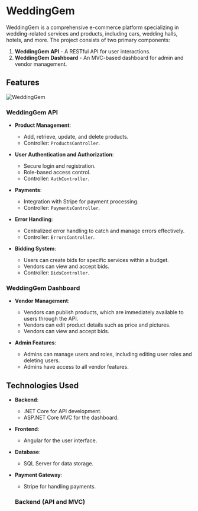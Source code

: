 # WeddingGem

WeddingGem is a comprehensive e-commerce platform specializing in wedding-related services and products, including cars, wedding halls, hotels, and more. The project consists of two primary components:

1. **WeddingGem API** - A RESTful API for user interactions.
2. **WeddingGem Dashboard** - An MVC-based dashboard for admin and vendor management.

## Features
![WeddingGem](https://drive.google.com/uc?export=view&id=1494ftuazOhrTcl4ID09J_ML5lRIS07JB)


### WeddingGem API

- **Product Management**: 
  - Add, retrieve, update, and delete products.
  - Controller: `ProductsController`.

- **User Authentication and Authorization**: 
  - Secure login and registration.
  - Role-based access control.
  - Controller: `AuthController`.

- **Payments**: 
  - Integration with Stripe for payment processing.
  - Controller: `PaymentsController`.

- **Error Handling**: 
  - Centralized error handling to catch and manage errors effectively.
  - Controller: `ErrorsController`.

- **Bidding System**: 
  - Users can create bids for specific services within a budget.
  - Vendors can view and accept bids.
  - Controller: `BidsController`.

### WeddingGem Dashboard

- **Vendor Management**: 
  - Vendors can publish products, which are immediately available to users through the API.
  - Vendors can edit product details such as price and pictures.
  - Vendors can view and accept bids.

- **Admin Features**: 
  - Admins can manage users and roles, including editing user roles and deleting users.
  - Admins have access to all vendor features.

## Technologies Used

- **Backend**: 
  - .NET Core for API development.
  - ASP.NET Core MVC for the dashboard.

- **Frontend**: 
  - Angular for the user interface.

- **Database**: 
  - SQL Server for data storage.

- **Payment Gateway**: 
  - Stripe for handling payments.
 
  ### Backend (API and MVC)

